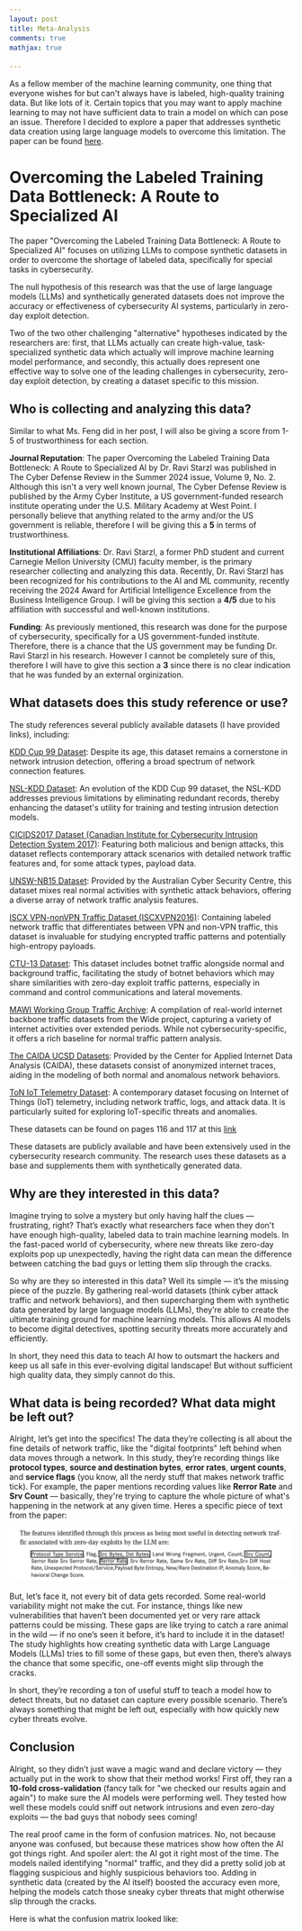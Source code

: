 ```yaml
---
layout: post
title: Meta-Analysis
comments: true
mathjax: true

---
```


As a fellow member of the machine learning community, one thing that everyone wishes for but can't always have is labeled, high-quality training data. But like lots of it. Certain topics that you may want to apply machine learning to may not have sufficient data to train a model on which can pose an issue. Therefore I decided to explore a paper that addresses synthetic data creation using large language models to overcome this limitation. The paper can be found [here](https://www-jstor-org.horacemann.idm.oclc.org/stable/48784778?searchText=large+language+model).

# Overcoming the Labeled Training Data Bottleneck: A Route to Specialized AI

The paper "Overcoming the Labeled Training Data Bottleneck: A Route to Specialized AI" focuses on utilizing LLMs to compose synthetic datasets in order to overcome the shortage of labeled data, specifically for special tasks in cybersecurity.

The null hypothesis of this research was that the use of large language models (LLMs) and synthetically generated datasets does not improve the accuracy or effectiveness of cybersecurity AI systems, particularly in zero-day exploit detection.

Two of the two other challenging "alternative" hypotheses indicated by the researchers are: first, that LLMs actually can create high-value, task-specialized synthetic data which actually will improve machine learning model performance, and secondly, this actually does represent one effective way to solve one of the leading challenges in cybersecurity, zero-day exploit detection, by creating a dataset specific to this mission.

## Who is collecting and analyzing this data?

Similar to what Ms. Feng did in her post, I will also be giving a score from 1-5 of trustworthiness for each section.

**Journal Reputation**: The paper Overcoming the Labeled Training Data Bottleneck: A Route to Specialized AI by Dr. Ravi Starzl was published in The Cyber Defense Review in the Summer 2024 issue, Volume 9, No. 2. Although this isn't a very well known journal, The Cyber Defense Review is published by the Army Cyber Institute, a US government-funded research institute operating under the U.S. Military Academy at West Point. I personally believe that anything related to the army and/or the US government is reliable, therefore I will be giving this a **5** in terms of trustworthiness.

**Institutional Affiliations**: Dr. Ravi Starzl, a former PhD student and current Carnegie Mellon University (CMU) faculty member, is the primary researcher collecting and analyzing this data. Recently, Dr. Ravi Starzl has been recognized for his contributions to the AI and ML community, recently receiving the 2024 Award for Artificial Intelligence Excellence from the Business Intelligence Group. I will be giving this section a **4/5** due to his affiliation with successful and well-known institutions.

**Funding**: As previously mentioned, this research was done for the purpose of cybersecurity, specifically for a US government-funded institute. Therefore, there is a chance that the US government may be funding Dr. Ravi Starzl in his research. However I cannot be completely sure of this, therefore I will have to give this section a **3** since there is no clear indication that he was funded by an external orginization.

## What datasets does this study reference or use?

The study references several publicly available datasets (I have provided links), including:

[KDD Cup 99 Dataset](http://kdd.ics.uci.edu/databases/kddcup99/kddcup99.html):
Despite its age, this dataset remains a cornerstone in network intrusion detection, offering a broad spectrum of network connection features.

[NSL-KDD Dataset](https://www.unb.ca/cic/datasets/nsl.html):
An evolution of the KDD Cup 99 dataset, the NSL-KDD addresses previous limitations by eliminating redundant records, thereby enhancing the dataset's utility for training and testing intrusion detection models.

[CICIDS2017 Dataset (Canadian Institute for Cybersecurity Intrusion Detection System 2017)](https://www.unb.ca/cic/datasets/ids-2017.html):
Featuring both malicious and benign attacks, this dataset reflects contemporary attack scenarios with detailed network traffic features and, for some attack types, payload data.

[UNSW-NB15 Dataset](https://www.unsw.adfa.edu.au/unsw-canberra-cyber/cybersecurity/ADFA-NB15-Datasets/):
Provided by the Australian Cyber Security Centre, this dataset mixes real normal activities with synthetic attack behaviors, offering a diverse array of network traffic analysis features.

[ISCX VPN-nonVPN Traffic Dataset (ISCXVPN2016)](https://www.unb.ca/cic/datasets/vpn.html):
Containing labeled network traffic that differentiates between VPN and non-VPN traffic, this dataset is invaluable for studying encrypted traffic patterns and potentially high-entropy payloads.

[CTU-13 Dataset](https://mcfp.felk.cvut.cz/publicDatasets/CTU-13-Dataset/):
This dataset includes botnet traffic alongside normal and background traffic, facilitating the study of botnet behaviors which may share similarities with zero-day exploit traffic patterns, especially in command and control communications and lateral movements.

[MAWI Working Group Traffic Archive](http://mawi.wide.ad.jp/mawi/):
A compilation of real-world internet backbone traffic datasets from the Wide project, capturing a variety of internet activities over extended periods. While not cybersecurity-specific, it offers a rich baseline for normal traffic pattern analysis.

[The CAIDA UCSD Datasets](https://www.caida.org/data/passive/):
Provided by the Center for Applied Internet Data Analysis (CAIDA), these datasets consist of anonymized internet traces, aiding in the modeling of both normal and anomalous network behaviors.

[ToN IoT Telemetry Dataset](https://research.unsw.edu.au/projects/toniot-dataset):
A contemporary dataset focusing on Internet of Things (IoT) telemetry, including network traffic, logs, and attack data. It is particularly suited for exploring IoT-specific threats and anomalies.

These datasets can be found on pages 116 and 117 at this [link](https://www.jstor.org/stable/10.2307/48784778)

These datasets are publicly available and have been extensively used in the cybersecurity research community. The research uses these datasets as a base and supplements them with synthetically generated data​.

## Why are they interested in this data?

Imagine trying to solve a mystery but only having half the clues — frustrating, right? That’s exactly what researchers face when they don't have enough high-quality, labeled data to train machine learning models. In the fast-paced world of cybersecurity, where new threats like zero-day exploits pop up unexpectedly, having the right data can mean the difference between catching the bad guys or letting them slip through the cracks.

So why are they so interested in this data? Well its simple — it’s the missing piece of the puzzle. By gathering real-world datasets (think cyber attack traffic and network behaviors), and then supercharging them with synthetic data generated by large language models (LLMs), they’re able to create the ultimate training ground for machine learning models. This allows AI models to become digital detectives, spotting security threats more accurately and efficiently.

In short, they need this data to teach AI how to outsmart the hackers and keep us all safe in this ever-evolving digital landscape! But without sufficient high quality data, they simply cannot do this.

## What data is being recorded? What data might be left out?

Alright, let’s get into the specifics! The data they’re collecting is all about the fine details of network traffic, like the "digital footprints" left behind when data moves through a network. In this study, they’re recording things like **protocol types**, **source and destination bytes**, **error rates**, **urgent counts**, and **service flags** (you know, all the nerdy stuff that makes network traffic tick). For example, the paper mentions recording values like **Rerror Rate** and **Srv Count** — basically, they're trying to capture the whole picture of what's happening in the network at any given time​. Heres a specific piece of text from the paper:

![text](/assets/img/picture3.png)

But, let’s face it, not every bit of data gets recorded. Some real-world variability might not make the cut. For instance, things like new vulnerabilities that haven’t been documented yet or very rare attack patterns could be missing. These gaps are like trying to catch a rare animal in the wild — if no one’s seen it before, it’s hard to include it in the dataset! The study highlights how creating synthetic data with Large Language Models (LLMs) tries to fill some of these gaps, but even then, there’s always the chance that some specific, one-off events might slip through the cracks.

In short, they’re recording a ton of useful stuff to teach a model how to detect threats, but no dataset can capture every possible scenario. There’s always something that might be left out, especially with how quickly new cyber threats evolve.

## Conclusion

Alright, so they didn’t just wave a magic wand and declare victory — they actually put in the work to show that their method works! First off, they ran a **10-fold cross-validation** (fancy talk for "we checked our results again and again") to make sure the AI models were performing well. They tested how well these models could sniff out network intrusions and even zero-day exploits — the bad guys that nobody sees coming!

The real proof came in the form of confusion matrices. No, not because anyone was confused, but because these matrices show how often the AI got things right. And spoiler alert: the AI got it right most of the time. The models nailed identifying "normal" traffic, and they did a pretty solid job at flagging suspicious and highly suspicious behaviors too. Adding in synthetic data (created by the AI itself) boosted the accuracy even more, helping the models catch those sneaky cyber threats that might otherwise slip through the cracks.

Here is what the confusion matrix looked like:













